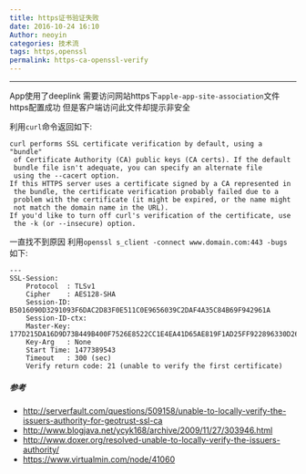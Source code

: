 ```yaml
---
title: https证书验证失败
date: 2016-10-24 16:10
Author: neoyin
categories: 技术流
tags: https,openssl
permalink: https-ca-openssl-verify
---
```


---

App使用了deeplink 需要访问网站https下`apple-app-site-association`文件
https配置成功 但是客户端访问此文件却提示非安全 

利用`curl`命令返回如下:
```
curl performs SSL certificate verification by default, using a "bundle"
 of Certificate Authority (CA) public keys (CA certs). If the default
 bundle file isn't adequate, you can specify an alternate file
 using the --cacert option.
If this HTTPS server uses a certificate signed by a CA represented in
 the bundle, the certificate verification probably failed due to a
 problem with the certificate (it might be expired, or the name might
 not match the domain name in the URL).
If you'd like to turn off curl's verification of the certificate, use
 the -k (or --insecure) option.
```

一直找不到原因
利用`openssl s_client -connect www.domain.com:443 -bugs`
如下:
```
---
SSL-Session:
    Protocol  : TLSv1
    Cipher    : AES128-SHA
    Session-ID: B5016090D3291093F6DAC2D83F0E511C0E9656039C2DAF4A35C84B69F942961A
    Session-ID-ctx:
    Master-Key: 177D215DA16D9D73B449B400F7526E8522CC1E4EA41D65AE819F1AD25FF922896330D26A2996FF3C93F6DF563A02E6A2
    Key-Arg   : None
    Start Time: 1477389543
    Timeout   : 300 (sec)
    Verify return code: 21 (unable to verify the first certificate)
```

##### 参考
- <http://serverfault.com/questions/509158/unable-to-locally-verify-the-issuers-authority-for-geotrust-ssl-ca>
- <http://www.blogjava.net/ycyk168/archive/2009/11/27/303946.html>
- <http://www.doxer.org/resolved-unable-to-locally-verify-the-issuers-authority/>
- <https://www.virtualmin.com/node/41060>





